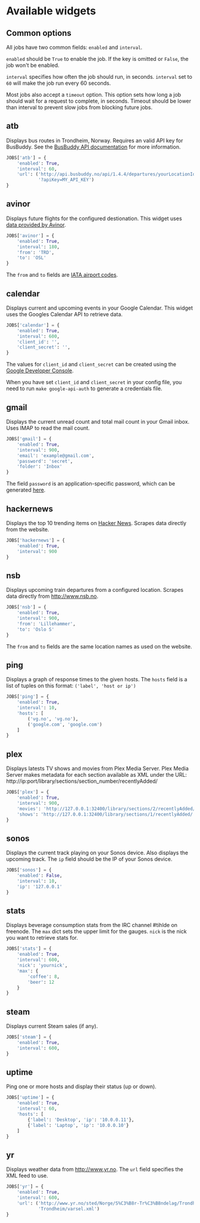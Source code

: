 Available widgets
=================

Common options
--------------

All jobs have two common fields: `enabled` and `interval`.

`enabled` should be `True` to enable the job. If the key is omitted or `False`,
the job won't be enabled.

`interval` specifies how often the job should run, in seconds. `interval` set to
`60` will make the job run every 60 seconds.

Most jobs also accept a `timeout` option. This option sets how long a job should
wait for a request to complete, in seconds. Timeout should be lower than
interval to prevent slow jobs from blocking future jobs.

atb
---
Displays bus routes in Trondheim, Norway. Requires an valid API key for
BusBuddy. See the [BusBuddy API documentation](http://api.busbuddy.no)
for more information.

```python
JOBS['atb'] = {
    'enabled': True,
    'interval': 60,
    'url': ('http://api.busbuddy.no/api/1.4.4/departures/yourLocationId'
            '?apiKey=MY_API_KEY')
}
```

avinor
------
Displays future flights for the configured destionation. This widget uses
[data provided by Avinor](http://www.avinor.no/avinor/trafikk/50_Flydata).

```python
JOBS['avinor'] = {
    'enabled': True,
    'interval': 180,
    'from': 'TRD',
    'to': 'OSL'
}
```

The `from` and `to` fields are
[IATA airport codes](https://en.wikipedia.org/wiki/IATA_airport_code).

calendar
--------
Displays current and upcoming events in your Google Calendar. This widget uses
the Googles Calendar API to retrieve data.

```python
JOBS['calendar'] = {
    'enabled': True,
    'interval': 600,
    'client_id': '',
    'client_secret': '',
}
```

The values for `client_id` and `client_secret` can be created using the
[Google Developer Console](https://code.google.com/apis/console/#:access).

When you have set `client_id` and `client_secret` in your config file, you need
to run `make google-api-auth` to generate a credentials file.

gmail
-----
Displays the current unread count and total mail count in your Gmail inbox.
Uses IMAP to read the mail count.

```python
JOBS['gmail'] = {
    'enabled': True,
    'interval': 900,
    'email': 'example@gmail.com',
    'password': 'secret',
    'folder': 'Inbox'
}
```

The field `password` is an application-specific password, which can be
generated
[here](https://accounts.google.com/b/0/IssuedAuthSubTokens?hide_authsub=1).

hackernews
----------
Displays the top 10 trending items on
[Hacker News](https://news.ycombinator.com/). Scrapes data directly from the
website.

```python
JOBS['hackernews'] = {
    'enabled': True,
    'interval': 900
}
```

nsb
---
Displays upcoming train departures from a configured location. Scrapes data
directly from http://www.nsb.no.

```python
JOBS['nsb'] = {
    'enabled': True,
    'interval': 900,
    'from': 'Lillehammer',
    'to': 'Oslo S'
}
```

The `from` and `to` fields are the same location names as used on the website.

ping
----
Displays a graph of response times to the given hosts. The `hosts` field is
a list of tuples on this format: `('label', 'host or ip')`

```python
JOBS['ping'] = {
    'enabled': True,
    'interval': 10,
    'hosts': [
        ('vg.no', 'vg.no'),
        ('google.com', 'google.com')
    ]
}
```

plex
----
Displays latests TV shows and movies from Plex Media Server. Plex Media Server
makes metadata for each section available as XML under the URL:
http://ip:port/library/sections/section_number/recentlyAdded/

```python
JOBS['plex'] = {
    'enabled': True,
    'interval': 900,
    'movies': 'http://127.0.0.1:32400/library/sections/2/recentlyAdded/',
    'shows': 'http://127.0.0.1:32400/library/sections/1/recentlyAdded/'
}
```

sonos
-----
Displays the current track playing on your Sonos device. Also displays the
upcoming track. The `ip` field should be the IP of your Sonos device.

```python
JOBS['sonos'] = {
    'enabled': False,
    'interval': 10,
    'ip': '127.0.0.1'
}
```

stats
-----
Displays beverage consumption stats from the IRC channel #tihlde on freenode.
The `max` dict sets the upper limit for the gauges. `nick` is the nick you want
to retrieve stats for.

```python
JOBS['stats'] = {
    'enabled': True,
    'interval': 600,
    'nick': 'yournick',
    'max': {
        'coffee': 8,
        'beer': 12
    }
}
```

steam
-----
Displays current Steam sales (if any).

```python
JOBS['steam'] = {
    'enabled': True,
    'interval': 600,
}
```

uptime
------
Ping one or more hosts and display their status (up or down).

```python
JOBS['uptime'] = {
    'enabled': True,
    'interval': 60,
    'hosts': [
        {'label': 'Desktop', 'ip': '10.0.0.11'},
        {'label': 'Laptop', 'ip': '10.0.0.10'}
    ]
}
```

yr
--
Displays weather data from http://www.yr.no. The `url` field specifies the
XML feed to use.

```python
JOBS['yr'] = {
    'enabled': True,
    'interval': 600,
    'url': ('http://www.yr.no/sted/Norge/S%C3%B8r-Tr%C3%B8ndelag/Trondheim/'
            'Trondheim/varsel.xml')
}
```
